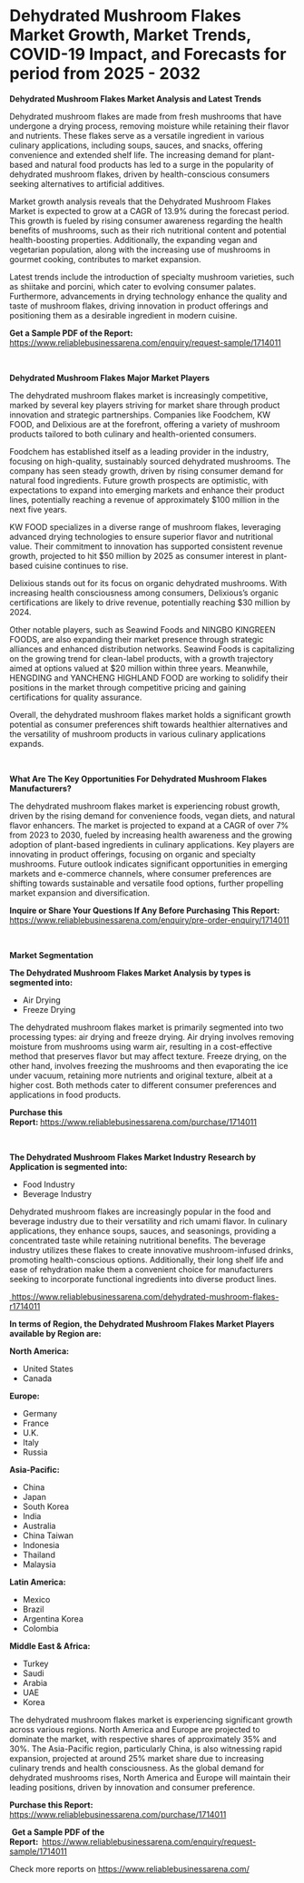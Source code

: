 <p><h1>Dehydrated Mushroom Flakes Market Growth, Market Trends, COVID-19 Impact, and Forecasts for period from 2025 - 2032</h1></p><p><strong>Dehydrated Mushroom Flakes Market Analysis and Latest Trends</strong></p>
<p><p>Dehydrated mushroom flakes are made from fresh mushrooms that have undergone a drying process, removing moisture while retaining their flavor and nutrients. These flakes serve as a versatile ingredient in various culinary applications, including soups, sauces, and snacks, offering convenience and extended shelf life. The increasing demand for plant-based and natural food products has led to a surge in the popularity of dehydrated mushroom flakes, driven by health-conscious consumers seeking alternatives to artificial additives.</p><p>Market growth analysis reveals that the Dehydrated Mushroom Flakes Market is expected to grow at a CAGR of 13.9% during the forecast period. This growth is fueled by rising consumer awareness regarding the health benefits of mushrooms, such as their rich nutritional content and potential health-boosting properties. Additionally, the expanding vegan and vegetarian population, along with the increasing use of mushrooms in gourmet cooking, contributes to market expansion.</p><p>Latest trends include the introduction of specialty mushroom varieties, such as shiitake and porcini, which cater to evolving consumer palates. Furthermore, advancements in drying technology enhance the quality and taste of mushroom flakes, driving innovation in product offerings and positioning them as a desirable ingredient in modern cuisine.</p></p>
<p><strong>Get a Sample PDF of the Report:&nbsp;</strong> <a href="https://www.reliablebusinessarena.com/enquiry/request-sample/1714011?utm_campaign=3314&utm_medium=2&utm_source=Github&utm_content=ia&utm_term=28032025&utm_id=dehydrated-mushroom-flakes">https://www.reliablebusinessarena.com/enquiry/request-sample/1714011</a></p>
<p>&nbsp;</p>
<p><strong>Dehydrated Mushroom Flakes Major Market Players</strong></p>
<p><p>The dehydrated mushroom flakes market is increasingly competitive, marked by several key players striving for market share through product innovation and strategic partnerships. Companies like Foodchem, KW FOOD, and Delixious are at the forefront, offering a variety of mushroom products tailored to both culinary and health-oriented consumers.</p><p>Foodchem has established itself as a leading provider in the industry, focusing on high-quality, sustainably sourced dehydrated mushrooms. The company has seen steady growth, driven by rising consumer demand for natural food ingredients. Future growth prospects are optimistic, with expectations to expand into emerging markets and enhance their product lines, potentially reaching a revenue of approximately $100 million in the next five years.</p><p>KW FOOD specializes in a diverse range of mushroom flakes, leveraging advanced drying technologies to ensure superior flavor and nutritional value. Their commitment to innovation has supported consistent revenue growth, projected to hit $50 million by 2025 as consumer interest in plant-based cuisine continues to rise. </p><p>Delixious stands out for its focus on organic dehydrated mushrooms. With increasing health consciousness among consumers, Delixious’s organic certifications are likely to drive revenue, potentially reaching $30 million by 2024. </p><p>Other notable players, such as Seawind Foods and NINGBO KINGREEN FOODS, are also expanding their market presence through strategic alliances and enhanced distribution networks. Seawind Foods is capitalizing on the growing trend for clean-label products, with a growth trajectory aimed at options valued at $20 million within three years. Meanwhile, HENGDING and YANCHENG HIGHLAND FOOD are working to solidify their positions in the market through competitive pricing and gaining certifications for quality assurance.</p><p>Overall, the dehydrated mushroom flakes market holds a significant growth potential as consumer preferences shift towards healthier alternatives and the versatility of mushroom products in various culinary applications expands.</p></p>
<p>&nbsp;</p>
<p><strong>What Are The Key Opportunities For Dehydrated Mushroom Flakes Manufacturers?</strong></p>
<p><p>The dehydrated mushroom flakes market is experiencing robust growth, driven by the rising demand for convenience foods, vegan diets, and natural flavor enhancers. The market is projected to expand at a CAGR of over 7% from 2023 to 2030, fueled by increasing health awareness and the growing adoption of plant-based ingredients in culinary applications. Key players are innovating in product offerings, focusing on organic and specialty mushrooms. Future outlook indicates significant opportunities in emerging markets and e-commerce channels, where consumer preferences are shifting towards sustainable and versatile food options, further propelling market expansion and diversification.</p></p>
<p><strong>Inquire or Share Your Questions If Any Before Purchasing This Report:</strong> <a href="https://www.reliablebusinessarena.com/enquiry/pre-order-enquiry/1714011?utm_campaign=3314&utm_medium=2&utm_source=Github&utm_content=ia&utm_term=28032025&utm_id=dehydrated-mushroom-flakes">https://www.reliablebusinessarena.com/enquiry/pre-order-enquiry/1714011</a></p>
<p>&nbsp;</p>
<p><strong>Market Segmentation</strong></p>
<p><strong>The Dehydrated Mushroom Flakes Market Analysis by types is segmented into:</strong></p>
<p><ul><li>Air Drying</li><li>Freeze Drying</li></ul></p>
<p><p>The dehydrated mushroom flakes market is primarily segmented into two processing types: air drying and freeze drying. Air drying involves removing moisture from mushrooms using warm air, resulting in a cost-effective method that preserves flavor but may affect texture. Freeze drying, on the other hand, involves freezing the mushrooms and then evaporating the ice under vacuum, retaining more nutrients and original texture, albeit at a higher cost. Both methods cater to different consumer preferences and applications in food products.</p></p>
<p><strong>Purchase this Report:&nbsp;</strong><a href="https://www.reliablebusinessarena.com/purchase/1714011?utm_campaign=3314&utm_medium=2&utm_source=Github&utm_content=ia&utm_term=28032025&utm_id=dehydrated-mushroom-flakes">https://www.reliablebusinessarena.com/purchase/1714011</a></p>
<p>&nbsp;</p>
<p><strong>The Dehydrated Mushroom Flakes Market Industry Research by Application is segmented into:</strong></p>
<p><ul><li>Food Industry</li><li>Beverage Industry</li></ul></p>
<p><p>Dehydrated mushroom flakes are increasingly popular in the food and beverage industry due to their versatility and rich umami flavor. In culinary applications, they enhance soups, sauces, and seasonings, providing a concentrated taste while retaining nutritional benefits. The beverage industry utilizes these flakes to create innovative mushroom-infused drinks, promoting health-conscious options. Additionally, their long shelf life and ease of rehydration make them a convenient choice for manufacturers seeking to incorporate functional ingredients into diverse product lines.</p></p>
<p><a href="https://www.reliablebusinessarena.com/dehydrated-mushroom-flakes-r1714011?utm_campaign=3314&utm_medium=2&utm_source=Github&utm_content=ia&utm_term=28032025&utm_id=dehydrated-mushroom-flakes">&nbsp;https://www.reliablebusinessarena.com/dehydrated-mushroom-flakes-r1714011</a></p>
<p><strong>In terms of Region, the Dehydrated Mushroom Flakes Market Players available by Region are:</strong></p>
<p>
    <p> <strong> North America: </strong>
        <ul>
            <li>United States</li>
            <li>Canada</li>
        </ul>
        </p> 
    <p> <strong> Europe: </strong>
        <ul>
            <li>Germany</li>
            <li>France</li>
            <li>U.K.</li>
            <li>Italy</li>
            <li>Russia</li>
        </ul>
        </p> 
    <p> <strong> Asia-Pacific: </strong>
        <ul>
            <li>China</li>
            <li>Japan</li>
            <li>South Korea</li>
            <li>India</li>
            <li>Australia</li>
            <li>China Taiwan</li>
            <li>Indonesia</li>
            <li>Thailand</li>
            <li>Malaysia</li>
        </ul>
        </p> 
    <p> <strong> Latin America: </strong>
        <ul>
            <li>Mexico</li>
            <li>Brazil</li>
            <li>Argentina Korea</li>
            <li>Colombia</li>
        </ul>
        </p> 
    <p> <strong> Middle East & Africa: </strong>
        <ul>
            <li>Turkey</li>
            <li>Saudi</li>
            <li>Arabia</li>
            <li>UAE</li>
            <li>Korea</li>
        </ul>
    </p>
    </p>
<p><p>The dehydrated mushroom flakes market is experiencing significant growth across various regions. North America and Europe are projected to dominate the market, with respective shares of approximately 35% and 30%. The Asia-Pacific region, particularly China, is also witnessing rapid expansion, projected at around 25% market share due to increasing culinary trends and health consciousness. As the global demand for dehydrated mushrooms rises, North America and Europe will maintain their leading positions, driven by innovation and consumer preference.</p></p>
<p><strong>Purchase this Report: </strong><a href="https://www.reliablebusinessarena.com/purchase/1714011?utm_campaign=3314&utm_medium=2&utm_source=Github&utm_content=ia&utm_term=28032025&utm_id=dehydrated-mushroom-flakes">https://www.reliablebusinessarena.com/purchase/1714011</a></p>
<p>&nbsp;<strong>Get a Sample PDF of the Report:&nbsp;&nbsp;</strong><a href="https://www.reliablebusinessarena.com/enquiry/request-sample/1714011?utm_campaign=3314&utm_medium=2&utm_source=Github&utm_content=ia&utm_term=28032025&utm_id=dehydrated-mushroom-flakes">https://www.reliablebusinessarena.com/enquiry/request-sample/1714011</a></p>
<p><strong></strong></p>
<p>Check more reports on <a href="https://www.reliablebusinessarena.com/?utm_campaign=3314&utm_medium=2&utm_source=Github&utm_content=ia&utm_term=28032025&utm_id=dehydrated-mushroom-flakes">https://www.reliablebusinessarena.com/</a></p>